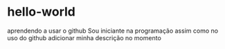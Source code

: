 # hello-world
aprendendo a usar o github
Sou iniciante na programação assim como no uso  do github
adicionar minha descrição no momento
